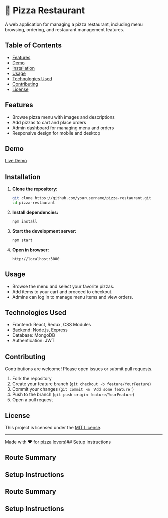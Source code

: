 # 🍕 Pizza Restaurant

A web application for managing a pizza restaurant, including menu browsing, ordering, and restaurant management features.

## Table of Contents

- [Features](#features)
- [Demo](#demo)
- [Installation](#installation)
- [Usage](#usage)
- [Technologies Used](#technologies-used)
- [Contributing](#contributing)
- [License](#license)

## Features

- Browse pizza menu with images and descriptions
- Add pizzas to cart and place orders
- Admin dashboard for managing menu and orders
- Responsive design for mobile and desktop

## Demo

[Live Demo](#) <!-- Replace with your deployed link -->

## Installation

1. **Clone the repository:**
    ```bash
    git clone https://github.com/yourusername/pizza-restaurant.git
    cd pizza-restaurant
    ```

2. **Install dependencies:**
    ```bash
    npm install
    ```

3. **Start the development server:**
    ```bash
    npm start
    ```

4. **Open in browser:**
    ```
    http://localhost:3000
    ```

## Usage

- Browse the menu and select your favorite pizzas.
- Add items to your cart and proceed to checkout.
- Admins can log in to manage menu items and view orders.

## Technologies Used

- Frontend: React, Redux, CSS Modules
- Backend: Node.js, Express
- Database: MongoDB
- Authentication: JWT

## Contributing

Contributions are welcome! Please open issues or submit pull requests.

1. Fork the repository
2. Create your feature branch (`git checkout -b feature/YourFeature`)
3. Commit your changes (`git commit -m 'Add some feature'`)
4. Push to the branch (`git push origin feature/YourFeature`)
5. Open a pull request

## License

This project is licensed under the [MIT License](LICENSE).

---

Made with ❤️ for pizza lovers!## Setup Instructions
## Route Summary
## Setup Instructions
## Route Summary
## Setup Instructions
